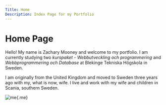 ```yaml
---
Title: Home
Description: Index Page for my Portfolio
---
```


Home Page
==========================

Hello! My name is Zachary Mooney and welcome to my portfolio. I am currently studying two *kurspaket* - *Webbutveckling och programmering* and *Webbprogrammering och Database* at Blekinge Tekniska Högskola in Sweden.

I am originally from the United Kingdom and moved to Sweden three years ago with my, what is now, wife. I live and work with my wife and children in Scania, southern Sweden.

![me](%assets_url%/img/zacmoo_photo.jpg){.me}
